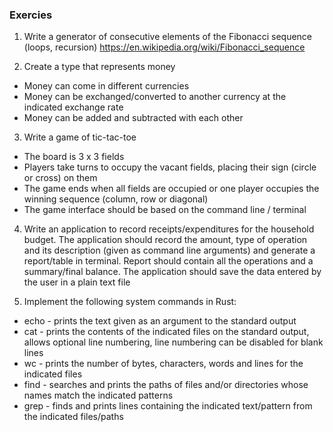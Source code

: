 ### Exercies
1. Write a generator of consecutive elements of the Fibonacci sequence (loops, recursion)
   https://en.wikipedia.org/wiki/Fibonacci_sequence

2. Create a type that represents money
* Money can come in different currencies
* Money can be exchanged/converted to another currency at the indicated exchange rate
* Money can be added and subtracted with each other

3. Write a game of tic-tac-toe
* The board is 3 x 3 fields
* Players take turns to occupy the vacant fields, placing their sign (circle or cross) on them
* The game ends when all fields are occupied or one player occupies the winning sequence (column, row or diagonal)
* The game interface should be based on the command line / terminal

4. Write an application to record receipts/expenditures for the household budget. The application should record the amount,
   type of operation and its description (given as command line arguments) and generate a report/table in terminal.
   Report should contain all the operations and a summary/final balance. The application should save the data entered by the user in a plain text file

5. Implement the following system commands in Rust:
* echo - prints the text given as an argument to the standard output
* cat - prints the contents of the indicated files on the standard output, allows optional line numbering, line numbering can be disabled for blank lines
* wc - prints the number of bytes, characters, words and lines for the indicated files
* find - searches and prints the paths of files and/or directories whose names match the indicated patterns
* grep - finds and prints lines containing the indicated text/pattern from the indicated files/paths
